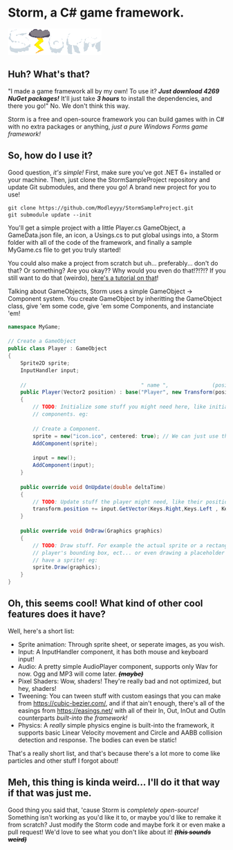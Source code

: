# Storm, a C# game framework.

![Storm](Assets/banner.png)

## Huh? What's that?
"I made a game framework all by my own! To use it? ***Just download 4269 NuGet packages!*** It'll just take ***3 hours*** to install the dependencies, and there you go!" No. We don't think this way.

Storm is a free and open-source framework you can build games with in C# with no extra packages or anything, *just a pure Windows Forms game framework!*

## So, how do I use it?
Good question, *it's simple!* First, make sure you've got .NET 6+ installed or your machine. Then, just clone the StormSampleProject repository and update Git submodules, and there you go! A brand new project for you to use!
```
git clone https://github.com/Modleyyy/StormSampleProject.git
git submodule update --init
```

You'll get a simple project with a little Player.cs GameObject, a GameData.json file, an icon, a Usings.cs to put global usings into, a Storm folder with all of the code of the framework, and finally a sample MyGame.cs file to get you truly started!

You could also make a project from scratch but uh... preferably... don't do that? Or something? Are you okay?? Why would you even do that!?!?!? If you still want to do that (weirdo), [here's a tutorial on that](https://github.com/Modleyyy/Storm/wiki/GetStarted/#create-a-project-from-scratch)!

Talking about GameObjects, Storm uses a simple GameObject -> Component system. You create GameObject by inheritting the GameObject class, give 'em some code, give 'em some Components, and instanciate 'em!
``` csharp
namespace MyGame;

// Create a GameObject
public class Player : GameObject
{
    Sprite2D sprite;
    InputHandler input;

    //                                     " name ",              (position,    scale   ),             {  tags  }, visible
    public Player(Vector2 position) : base("Player", new Transform(position, Vector2.One), new string[]{"Player"}, true)
    {
        // TODO: Initialize some stuff you might need here, like initializing your
        // components. eg:

        // Create a Component.
        sprite = new("icon.ico", centered: true); // We can just use the icon for the sprite.
        AddComponent(sprite);

        input = new();
        AddComponent(input);
    }

    public override void OnUpdate(double deltaTime)
    {
        // TODO: Update stuff the player might need, like their position for example. eg:
        transform.position += input.GetVector(Keys.Right,Keys.Left , Keys.Down,Keys.Up).Normalized() * 5;
    }

    public override void OnDraw(Graphics graphics)
    {
        // TODO: Draw stuff. For example the actual sprite or a rectangle representing the
        // player's bounding box, ect... or even drawing a placeholder circle if you don't
        // have a sprite! eg:
        sprite.Draw(graphics);
    }
}
```


## Oh, this seems cool! What kind of other cool features does it have?
Well, here's a short list:

- Sprite animation: Through sprite sheet, or seperate images, as you wish.
- Input: A InputHandler component, it has both mouse and keyboard input!
- Audio: A pretty simple AudioPlayer component, supports only Wav for now. Ogg and MP3 will come later. ***~~(maybe)~~***
- Pixel Shaders: Wow, shaders! They're really bad and not optimized, but hey, shaders!
- Tweening: You can tween stuff with custom easings that you can make from https://cubic-bezier.com/, and if that ain't enough, there's all of the easings from https://easings.net/ with all of their In, Out, InOut and OutIn counterparts *built-into the framework!*
- Physics: A *really* simple physics engine is built-into the framework, it supports basic Linear Velocity movement and Circle and AABB collision detection and response. The bodies can even be static!

That's a really short list, and that's because there's a lot more to come like particles and other stuff I forgot about!

## Meh, this thing is kinda weird... I'll do it that way if that was just me.
Good thing you said that, 'cause Storm is *completely open-source!* Something isn't working as you'd like it to, or maybe you'd like to remake it from scratch? Just modify the Storm code and maybe fork it or even make a pull request! We'd love to see what you don't like about it! ***~~(this sounds weird)~~***
